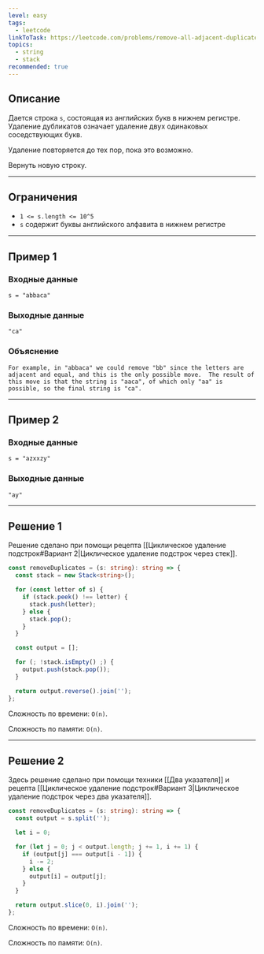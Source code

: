 ```yaml
---
level: easy
tags:
  - leetcode
linkToTask: https://leetcode.com/problems/remove-all-adjacent-duplicates-in-string/description/
topics:
  - string
  - stack
recommended: true
---
```

## Описание

Дается строка `s`, состоящая из английских букв в нижнем регистре.  Удаление дубликатов означает удаление двух одинаковых соседствующих букв.

Удаление повторяется до тех пор, пока это возможно.

Вернуть новую строку.

---
## Ограничения

- `1 <= s.length <= 10^5`
- `s` содержит буквы английского алфавита в нижнем регистре

---
## Пример 1

### Входные данные

```
s = "abbaca"
```
### Выходные данные

```
"ca"
```
### Объяснение

```
For example, in "abbaca" we could remove "bb" since the letters are adjacent and equal, and this is the only possible move.  The result of this move is that the string is "aaca", of which only "aa" is possible, so the final string is "ca".
```

---
## Пример 2

### Входные данные

```
s = "azxxzy"
```
### Выходные данные

```
"ay"
```

---
## Решение 1

Решение сделано при помощи рецепта [[Циклическое удаление подстрок#Вариант 2|Циклическое удаление подстрок через стек]].

```typescript
const removeDuplicates = (s: string): string => {
  const stack = new Stack<string>();

  for (const letter of s) {
    if (stack.peek() !== letter) {
      stack.push(letter);
    } else {
      stack.pop();
    }
  }

  const output = [];

  for (; !stack.isEmpty() ;) {
    output.push(stack.pop());
  }

  return output.reverse().join(''); 
};
```

Сложность по времени: `O(n)`.

Сложность по памяти: `O(n)`.

---
## Решение 2

Здесь решение сделано при помощи техники [[Два указателя]] и рецепта [[Циклическое удаление подстрок#Вариант 3|Циклическое удаление подстрок через два указателя]].

```typescript
const removeDuplicates = (s: string): string => {
  const output = s.split('');

  let i = 0;

  for (let j = 0; j < output.length; j += 1, i += 1) {
    if (output[j] === output[i - 1]) {
      i -= 2;
    } else {
      output[i] = output[j];
    }
  }

  return output.slice(0, i).join('');
};
```

Сложность по времени: `O(n)`.

Сложность по памяти: `O(n)`.